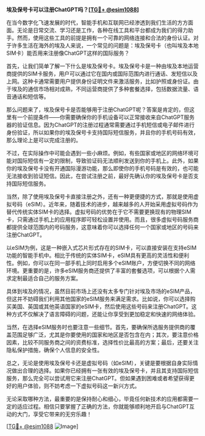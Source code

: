 **埃及保号卡可以注册ChatGPT吗？[[TG💪+ @esim1088](https://t.me/s/esim1088)]**

在当今数字化飞速发展的时代，智能手机和互联网已经渗透到我们生活的方方面面。无论是日常交流、学习还是工作，各种在线工具和平台都成为我们的得力助手。然而，使用这些工具的前提是拥有一个可靠的网络连接和合法的身份认证。对于许多生活在海外的埃及人来说，一个常见的问题是：埃及保号卡（也叫埃及本地SIM卡）能否用来注册像ChatGPT这样的国际服务？

首先，让我们简单了解一下什么是埃及保号卡。埃及保号卡是一种由埃及本地运营商提供的SIM卡服务，用户可以通过它在国内或国际范围内进行通话、发短信以及上网。这种卡通常需要用户提供身份证明文件来激活服务，比如护照或身份证。由于埃及的通信市场相对成熟，不同运营商提供了多种套餐选择，包括数据流量、语音通话和短信等。

那么问题来了，埃及保号卡是否能够用于注册ChatGPT呢？答案是肯定的，但这里有一个前提条件——你需要确保你的手机设备可以正常接收来自ChatGPT服务器的验证信息。因为ChatGPT的注册过程通常需要通过手机短信或电子邮件进行身份验证，所以如果你的埃及保号卡支持国际短信服务，并且你的手机号码有效，那么理论上是可以完成注册的。

不过，在实际操作中可能会遇到一些小麻烦。例如，有些国家或地区的网络环境可能对国际短信有一定的限制，导致验证码无法顺利发送到你的手机上。此外，如果你的埃及保号卡没有开通国际漫游功能，那么即使你的手机号码是有效的，也可能无法接收到验证短信。因此，在尝试注册之前，最好先确认你的埃及保号卡是否支持国际短信服务。

当然，除了使用埃及保号卡直接注册之外，还有一种更便捷的方式，那就是使用虚拟号码（eSIM）。近年来，随着技术的进步，越来越多的人开始采用虚拟号码作为替代传统实体SIM卡的选择。虚拟号码的优势在于它不需要更换现有的物理SIM卡，只需通过手机上的应用程序即可轻松设置并使用。而且，很多虚拟号码服务商都提供全球范围内的号码服务，这意味着你可以选择任何一个国家或地区的号码来注册ChatGPT。

以eSIM为例，这是一种嵌入式芯片形式存在的SIM卡，可以直接安装在支持eSIM功能的智能手机中。相比于传统的实体SIM卡，eSIM具有更高的灵活性和便利性。例如，你可以在同一部手机上同时启用多个eSIM账户，方便切换不同的网络环境。更重要的是，许多eSIM服务商还提供了丰富的套餐选项，可以根据个人需求定制最适合自己的服务方案。

具体到埃及的情况，虽然目前市场上还没有太多专门针对埃及市场的eSIM产品，但这并不妨碍我们利用其他国家的eSIM服务来满足需求。比如说，你可以选择购买美国、英国或其他英语国家的eSIM卡，然后使用这些号码来注册ChatGPT。这种方式不仅解决了语言障碍的问题，还能让你享受到更加稳定和快速的网络体验。

当然，在选择eSIM服务时也要注意一些细节。首先，要确保所选服务提供商的覆盖范围足够广泛，尤其是你要使用的国家和地区是否包含在内；其次，要注意价格因素，比较不同服务商之间的资费标准，选择性价比最高的方案；最后，还要关注隐私保护措施，确保个人信息的安全性。

总之，无论是使用埃及保号卡还是虚拟号码（如eSIM），关键是要根据自身实际情况做出合理的选择。如果你已经拥有一张有效的埃及保号卡，并且其支持国际短信服务，那么完全可以尝试用它来注册ChatGPT。但如果遇到困难或者希望获得更好的用户体验，则不妨考虑一下虚拟号码这一新兴方式。

无论采取哪种方法，最重要的是保持耐心和细心，毕竟任何新技术的应用都需要一定的适应过程。相信只要掌握了正确的方法，你就能够顺利地开启与ChatGPT互动的大门，享受它带来的无穷乐趣！

[[TG💪+ @esim1088](https://t.me/s/esim1088) ![Image](https://i.postimg.cc/4NQfJmqS/Snipaste-2025-05-13-00-14-12.png)]